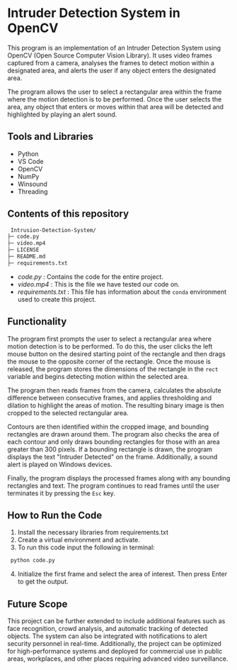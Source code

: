 
# Intruder Detection System in OpenCV

This program is an implementation of an Intruder Detection System using OpenCV (Open Source Computer Vision Library). It uses video frames captured from a camera, analyses the frames to detect motion within a designated area, and alerts the user if any object enters the designated area.

The program allows the user to select a rectangular area within the frame where the motion detection is to be performed. Once the user selects the area, any object that enters or moves within that area will be detected and highlighted by playing an alert sound.



## Tools and Libraries

- Python
- VS Code
- OpenCV
- NumPy 
- Winsound
- Threading


## Contents of this repository
```bash
 Intrusion-Detection-System/
├─ code.py
├─ video.mp4
├─ LICENSE
├─ README.md
├─ requirements.txt
```
- *code.py* : Contains the code for the entire project.
- *video.mp4* : This is the file we have tested our code on.
- *requirements.txt* : This file has information about the `conda` environment used to create this project.


## Functionality

The program first prompts the user to select a rectangular area where motion detection is to be performed. To do this, the user clicks the left mouse button on the desired starting point of the rectangle and then drags the mouse to the opposite corner of the rectangle. Once the mouse is released, the program stores the dimensions of the rectangle in the `rect` variable and begins detecting motion within the selected area.

The program then reads frames from the camera, calculates the absolute difference between consecutive frames, and applies thresholding and dilation to highlight the areas of motion. The resulting binary image is then cropped to the selected rectangular area.

Contours are then identified within the cropped image, and bounding rectangles are drawn around them. The program also checks the area of each contour and only draws bounding rectangles for those with an area greater than 300 pixels. If a bounding rectangle is drawn, the program displays the text "Intruder Detected" on the frame. Additionally, a sound alert is played on Windows devices.

Finally, the program displays the processed frames along with any bounding rectangles and text. The program continues to read frames until the user terminates it by pressing the `Esc` key.


## How to Run the Code

1) Install the necessary libraries from requirements.txt
2) Create a virtual environment and activate.
3) To run this code input the following in terminal:

```bash
 python code.py
```
4) Initialize the first frame and select the area of interest. Then press Enter to get the output.


## Future Scope

This project can be further extended to include additional features such as face recognition, crowd analysis, and automatic tracking of detected objects. The system can also be integrated with notifications to alert security personnel in real-time. Additionally, the project can be optimized for high-performance systems and deployed for commercial use in public areas, workplaces, and other places requiring advanced video surveillance.

